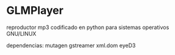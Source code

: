 GLMPlayer
=========

reproductor mp3 codificado en python para sistemas operativos GNU/LINUX

dependencias:
	mutagen
	gstreamer
	xml.dom
	eyeD3
	
